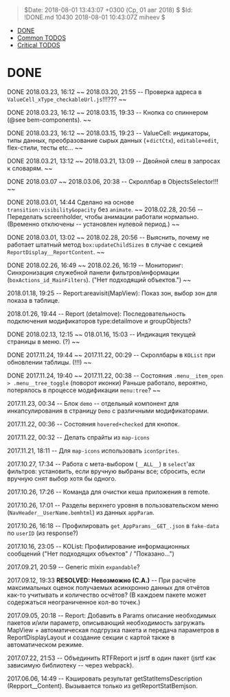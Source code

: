 > $Date: 2018-08-01 13:43:07 +0300 (Ср, 01 авг 2018) $
> $Id: !DONE.md 10430 2018-08-01 10:43:07Z miheev $

- [DONE](!DONE.md)
- [Common TODOS](README.md)
- [Critical TODOS](!Critical.md)

DONE
====

DONE 2018.03.23, 16:12 ~~ 2018.03.20, 21:55 -- Проверка адреса в `ValueCell_xType_checkableUrl.js`!!!??? ~~

DONE 2018.03.23, 16:12 ~~ 2018.03.15, 19:33 -- Кнопка со спиннером (@see bem-components). ~~

DONE 2018.03.23, 16:12 ~~ 2018.03.15, 19:23 -- ValueCell: индикаторы, типы данных, преобразование сырых данных (+`dictCtx`), `editable+edit`, flex-стили, тесты etc... ~~

DONE 2018.03.21, 13:12 ~~ 2018.03.21, 13:09 -- Двойной слеш в запросах к словарям. ~~

DONE 2018.03.07 ~~ 2018.03.06, 20:38 -- Скроллбар в ObjectsSelector!!! ~~

DONE 2018.03.01, 14:44 Сделано на основе `transition:visibility&opacity` без `animate`. ~~ 2018.02.28, 20:56 -- Переделать screenholder, чтобы анимации работали нормально. (Временно отключены -- установлен нулевой период.) ~~

DONE 2018.03.01, 13:02 ~~ 2018.02.28, 20:56 -- Выяснить, почему не работает штатный метод `box:updateChildSizes` в случае с секцией `ReportDisplay__ReportContent`. ~~

DONE 2018.02.26, 16:49 ~~ 2018.02.26, 16:19 -- Мониторинг: Синхронизация служебной панели фильтров/информации (`boxActions_id_MainFilters`). ("Нет подходящий объектов.") ~~

2018.01.18, 19:25 -- Report:areavisit(MapView): Показ зон, выбор зон для показа в таблице.

2018.01.26, 19:44 -- Report (detalmove): Последовательность подключения модификаторов type:detailmove и groupObjects?

DONE 2018.02.13, 12:15 ~~ 018.01.16, 15:03 -- Индикация текущей страницы в меню. (?) ~~

DONE 2017.11.24, 19:44 ~~ 2017.11.22, 00:29 -- Скроллбары в `KOList` при обновлении таблицы. (!!!) ~~

DONE 2017.11.24, 19:40 ~~ 2017.11.22, 00:38 -- Состояния `.menu__item_open > .menu__tree_toggle` (поворот иконки) Раньше работало, вероятно, потерялось в процессе модификации `menu:tree`? ~~

2017.11.23, 00:34 -- Блок `demo` -- отдельный компонент для инкапсулирования в страницу `Demo` с различными модификаторами.

2017.11.22, 00:36 -- Состояния `hovered+checked` для кнопок.

2017.11.22, 00:32 -- Делать спрайты из `map-icons`

2017.11.21, 18:11 -- Для `map-icons` использовать `iconSprites`.

2017.10.27, 17:34 -- Работа с мета-выбором (`__ALL__`) в `select`'ах фильтров: установить, если вручную выбраны все; сбросить, если вручную снят выбор хотя бы одного.

2017.10.26, 17:26 -- Команда для очистки кеша приложения в remote.

2017.10.26, 17:01 -- Разделы верхнего уровня в пользовательском меню (`NavHeader__UserName.bemhtml`) из данных `appParam`.

2017.10.26, 16:18 -- Профилировать `get_AppParams__GET_.json` в `fake-data` по `userID` (из response?)

2017.10.16, 23:05 -- KOList: Профилирование информационных сообщений ("Нет подходящих объектов" / "Показано...")

2017.09.21, 20:59 -- Generic mixin `expandable`?

2017.09.12, 19:33 **RESOLVED: Невозможно (С.А.)** -- При расчёте максимальных оценок получаемых асинхронно данных для отчётов как-то учитывать и количество осчётов? (В каждоем пакете может содержаться неограниченное кол-во точек.)

2017.09.05, 20:18 -- Report: Добавить в Params описание необходимых пакетов и/или параметр, описывающий необходимость загружать MapView + автоматическая подгрузка пакета и передача параметров в ReportDisplayLayout и создание секции с картой также в автоматическом режиме.

2017.07.22, 21:53 -- Объединить RTFReport и jsrtf в один пакет (jsrtf как зависимую библиотеку -- через webpack).

2017.06.06, 14:49 -- Кэшировать результат getStatItemsDescription (Repport__Content). Вызывается только из getReportStatBemjson.

